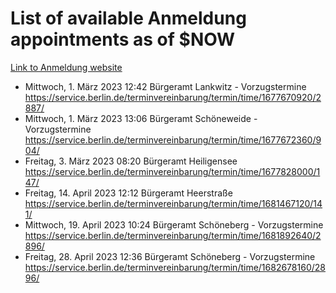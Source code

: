 # List of available Anmeldung appointments as of $NOW
[Link to Anmeldung website](https://service.berlin.de/terminvereinbarung/termin/tag.php?termin=1&anliegen[]=120686&dienstleisterlist=122210,122217,327316,122219,327312,122227,327314,122231,327346,122243,327348,122254,122252,329742,122260,329745,122262,329748,122271,327278,122273,327274,122277,327276,330436,122280,327294,122282,327290,122284,327292,122291,327270,122285,327266,122286,327264,122296,327268,150230,329760,122297,327286,122294,327284,122312,329763,122314,329775,122304,327330,122311,327334,122309,327332,317869,122281,327352,122279,329772,122283,122276,327324,122274,327326,122267,329766,122246,327318,122251,327320,122257,327322,122208,327298,122226,327300&herkunft=http%3A%2F%2Fservice.berlin.de%2Fdienstleistung%2F120686%2F)
- Mittwoch, 1. März 2023 12:42 Bürgeramt Lankwitz - Vorzugstermine https://service.berlin.de/terminvereinbarung/termin/time/1677670920/2887/
- Mittwoch, 1. März 2023 13:06 Bürgeramt Schöneweide - Vorzugstermine https://service.berlin.de/terminvereinbarung/termin/time/1677672360/904/
- Freitag, 3. März 2023 08:20 Bürgeramt Heiligensee https://service.berlin.de/terminvereinbarung/termin/time/1677828000/147/
- Freitag, 14. April 2023 12:12 Bürgeramt Heerstraße https://service.berlin.de/terminvereinbarung/termin/time/1681467120/141/
- Mittwoch, 19. April 2023 10:24 Bürgeramt Schöneberg - Vorzugstermine https://service.berlin.de/terminvereinbarung/termin/time/1681892640/2896/
- Freitag, 28. April 2023 12:36 Bürgeramt Schöneberg - Vorzugstermine https://service.berlin.de/terminvereinbarung/termin/time/1682678160/2896/
